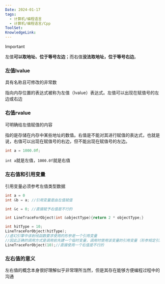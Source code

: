 ```yaml
---
Date: 2024-01-17
tags:
  - 计算机/编程语言
  - 计算机/编程语言/Cpp
ToolSet: 
KnowledgeLink:
---
```


> [!important]
> 左值**可以取地址、位于等号左边**；而右值**没法取地址，位于等号右边**。

### 左值**lvalue**

具有名称且可修改的非常数

指向内存位置的表达式被称为左值（lvalue）表达式。左值可以出现在赋值号的左边或右边

### 右值**rvalue**

可明确给左值赋值的内容

指的是存储在内存中某些地址的数值。右值是不能对其进行赋值的表达式，也就是说，右值可以出现在赋值号的右边，但不能出现在赋值号的左边。

```cpp
int a = 1000.0f;
```

`int a`就是左值，`1000.0f`就是右值

### 左右值和引用变量

引用变量必须参考左值类型数据

```cpp
int a = 0
int &b = a; //引用变量是由左值赋值

int &c = 0; //直接赋予右值是不行的

int LineTraceForObject(int &objectType){return 2 * objectType;}

int hitType = 10;
LineTraceForObject(hitType);
//虚幻引擎中该射线函数要求使用的形参是一个引用变量
//因此正确的调用方式是调用前先建一个临时变量，调用时使用该变量的引用变量（形参规定引用变量所以可以省略&）
LineTraceForObject(10);//直接使用一个右值是不行的
```

### 左右值的意义

左右值的概念本身很好理解似乎非常理所当然，但是其存在能够方便编程过程中的沟通
